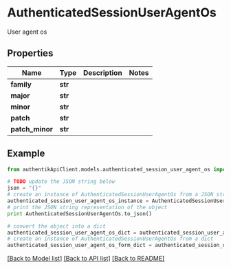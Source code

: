 # AuthenticatedSessionUserAgentOs

User agent os

## Properties
Name | Type | Description | Notes
------------ | ------------- | ------------- | -------------
**family** | **str** |  | 
**major** | **str** |  | 
**minor** | **str** |  | 
**patch** | **str** |  | 
**patch_minor** | **str** |  | 

## Example

```python
from authentikApiClient.models.authenticated_session_user_agent_os import AuthenticatedSessionUserAgentOs

# TODO update the JSON string below
json = "{}"
# create an instance of AuthenticatedSessionUserAgentOs from a JSON string
authenticated_session_user_agent_os_instance = AuthenticatedSessionUserAgentOs.from_json(json)
# print the JSON string representation of the object
print AuthenticatedSessionUserAgentOs.to_json()

# convert the object into a dict
authenticated_session_user_agent_os_dict = authenticated_session_user_agent_os_instance.to_dict()
# create an instance of AuthenticatedSessionUserAgentOs from a dict
authenticated_session_user_agent_os_form_dict = authenticated_session_user_agent_os.from_dict(authenticated_session_user_agent_os_dict)
```
[[Back to Model list]](../README.md#documentation-for-models) [[Back to API list]](../README.md#documentation-for-api-endpoints) [[Back to README]](../README.md)


